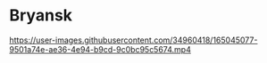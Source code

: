 # Bryansk

https://user-images.githubusercontent.com/34960418/165045077-9501a74e-ae36-4e94-b9cd-9c0bc95c5674.mp4

